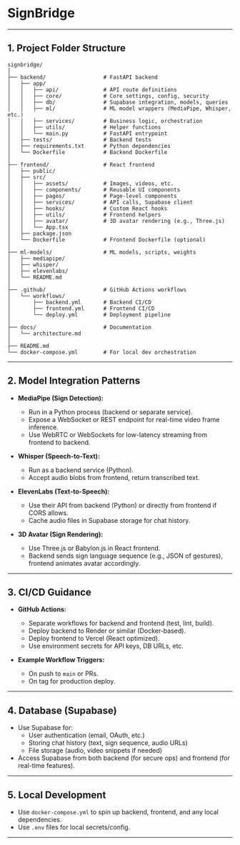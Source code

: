 # SignBridge

---

## 1. Project Folder Structure

```plaintext
signbridge/
│
├── backend/                  # FastAPI backend
│   ├── app/
│   │   ├── api/              # API route definitions
│   │   ├── core/             # Core settings, config, security
│   │   ├── db/               # Supabase integration, models, queries
│   │   ├── ml/               # ML model wrappers (MediaPipe, Whisper, etc.)
│   │   ├── services/         # Business logic, orchestration
│   │   ├── utils/            # Helper functions
│   │   └── main.py           # FastAPI entrypoint
│   ├── tests/                # Backend tests
│   ├── requirements.txt      # Python dependencies
│   └── Dockerfile            # Backend Dockerfile
│
├── frontend/                 # React frontend
│   ├── public/
│   ├── src/
│   │   ├── assets/           # Images, videos, etc.
│   │   ├── components/       # Reusable UI components
│   │   ├── pages/            # Page-level components
│   │   ├── services/         # API calls, Supabase client
│   │   ├── hooks/            # Custom React hooks
│   │   ├── utils/            # Frontend helpers
│   │   ├── avatar/           # 3D avatar rendering (e.g., Three.js)
│   │   └── App.tsx
│   ├── package.json
│   └── Dockerfile            # Frontend Dockerfile (optional)
│
├── ml-models/                # ML models, scripts, weights
│   ├── mediapipe/
│   ├── whisper/
│   ├── elevenlabs/
│   └── README.md
│
├── .github/                  # GitHub Actions workflows
│   └── workflows/
│       ├── backend.yml       # Backend CI/CD
│       ├── frontend.yml      # Frontend CI/CD
│       └── deploy.yml        # Deployment pipeline
│
├── docs/                     # Documentation
│   └── architecture.md
│
├── README.md
└── docker-compose.yml        # For local dev orchestration
```

---

## 2. Model Integration Patterns

- **MediaPipe (Sign Detection):**
  - Run in a Python process (backend or separate service).
  - Expose a WebSocket or REST endpoint for real-time video frame inference.
  - Use WebRTC or WebSockets for low-latency streaming from frontend to backend.

- **Whisper (Speech-to-Text):**
  - Run as a backend service (Python).
  - Accept audio blobs from frontend, return transcribed text.

- **ElevenLabs (Text-to-Speech):**
  - Use their API from backend (Python) or directly from frontend if CORS allows.
  - Cache audio files in Supabase storage for chat history.

- **3D Avatar (Sign Rendering):**
  - Use Three.js or Babylon.js in React frontend.
  - Backend sends sign language sequence (e.g., JSON of gestures), frontend animates avatar accordingly.

---

## 3. CI/CD Guidance

- **GitHub Actions:**
  - Separate workflows for backend and frontend (test, lint, build).
  - Deploy backend to Render or similar (Docker-based).
  - Deploy frontend to Vercel (React optimized).
  - Use environment secrets for API keys, DB URLs, etc.

- **Example Workflow Triggers:**
  - On push to `main` or PRs.
  - On tag for production deploy.

---

## 4. Database (Supabase)

- Use Supabase for:
  - User authentication (email, OAuth, etc.)
  - Storing chat history (text, sign sequence, audio URLs)
  - File storage (audio, video snippets if needed)
- Access Supabase from both backend (for secure ops) and frontend (for real-time features).

---

## 5. Local Development

- Use `docker-compose.yml` to spin up backend, frontend, and any local dependencies.
- Use `.env` files for local secrets/config.

---


